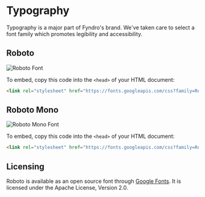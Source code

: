 <!-- SPDX-License-Identifier: MIT -->

# Typography

Typography is a major part of Fyndro's brand. We've taken care to select
a font family which promotes legibility and accessibility.

## Roboto

![Roboto Font](https://user-images.githubusercontent.com/69072635/120021212-6fe26c00-bff3-11eb-8006-43abb9cfb86f.png)

To embed, copy this code into the `<head>` of your HTML document:

```html
<link rel="stylesheet" href="https://fonts.googleapis.com/css?family=Roboto:300,400,500,700&display=swap">
```

## Roboto Mono

![Roboto Mono Font](https://user-images.githubusercontent.com/69072635/120021262-7e308800-bff3-11eb-81fb-f5c5251326ae.png)

To embed, copy this code into the `<head>` of your HTML document:

```html
<link rel="stylesheet" href="https://fonts.googleapis.com/css?family=Roboto+Mono&display=swap">
```

## Licensing

Roboto is available as an open source font through [Google Fonts](https://fonts.google.com/specimen/Roboto).
It is licensed under the Apache License, Version 2.0.
